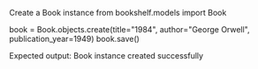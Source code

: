 Create a Book instance from bookshelf.models import Book

book = Book.objects.create(title="1984", author="George Orwell", publication_year=1949) 
book.save()

Expected output: Book instance created successfully